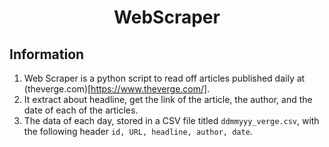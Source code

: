 # <center>WebScraper</center>
## Information
1. Web Scraper is a python script to read off articles published daily at (theverge.com)[https://www.theverge.com/]. <br/>
2. It extract about headline, get the link of the article, the author, and the date of each of the articles. <br/>
3. The data of each day, stored in a CSV file titled `ddmmyyy_verge.csv`, with the following header `id, URL, headline, author, date`.<br/>
